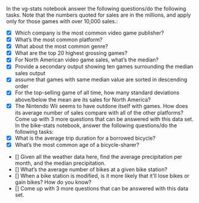 In the vg-stats notebook answer the following questions/do the following tasks. Note that the numbers quoted for sales are in the millions, and apply only for those games with over 10,000 sales.:

- [x] Which company is the most common video game publisher?
- [x]  What’s the most common platform?
- [x]  What about the most common genre?
- [x]  What are the top 20 highest grossing games?
- [x]  For North American video game sales, what’s the median?
- [x]  Provide a secondary output showing ten games surrounding the median sales output
- [x]  assume that games with same median value are sorted in descending order
- [x]  For the top-selling game of all time, how many standard deviations above/below the mean are its sales for North America?
- [x]  The Nintendo Wii seems to have outdone itself with games. How does its average number of sales compare with all of the other platforms?
Come up with 3 more questions that can be answered with this data set. In the bike-stats notebook, answer the following questions/do the following tasks:
- [x]  What is the average trip duration for a borrowed bicycle?
- [x]  What’s the most common age of a bicycle-sharer?
- []  Given all the weather data here, find the average precipitation per month, and the median precipitation.
- []  What’s the average number of bikes at a given bike station?
- []  When a bike station is modified, is it more likely that it’ll lose bikes or gain bikes? How do you know?
- []  Come up with 3 more questions that can be answered with this data set.
